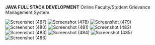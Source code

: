 **JAVA FULL STACK DEVELOPMENT**
Online Faculty/Student Grievance Management System



![Screenshot (487)](https://github.com/klu-2100032567/Faculty-Student-Grievance-Management-System/assets/121150348/cbc13bdc-91fc-4f59-91be-52d4b897d5d5)
![Screenshot (478)](https://github.com/klu-2100032567/Faculty-Student-Grievance-Management-System/assets/121150348/9166a192-8dcb-4c16-ad2a-6c6322be6c0e)
![Screenshot (479)](https://github.com/klu-2100032567/Faculty-Student-Grievance-Management-System/assets/121150348/9295a090-5785-4d37-8440-8a8e772f1e2c)
![Screenshot (480)](https://github.com/klu-2100032567/Faculty-Student-Grievance-Management-System/assets/121150348/b1320e1d-13aa-4420-96d5-2d78d51d3ee0)
![Screenshot (481)](https://github.com/klu-2100032567/Faculty-Student-Grievance-Management-System/assets/121150348/cf87e72c-ad94-4bf7-b448-62a8941bd792)
![Screenshot (482)](https://github.com/klu-2100032567/Faculty-Student-Grievance-Management-System/assets/121150348/08b37b26-4a7b-446b-9462-d696a1b91109)
![Screenshot (483)](https://github.com/klu-2100032567/Faculty-Student-Grievance-Management-System/assets/121150348/75133048-9726-4ae1-9944-ff75cbf892ee)
![Screenshot (484)](https://github.com/klu-2100032567/Faculty-Student-Grievance-Management-System/assets/121150348/d6ea6633-867f-47f9-b760-894d6112313e)
![Screenshot (485)](https://github.com/klu-2100032567/Faculty-Student-Grievance-Management-System/assets/121150348/a443f012-6d8c-4c75-af1a-3e0f2f8e9954)
![Screenshot (486)](https://github.com/klu-2100032567/Faculty-Student-Grievance-Management-System/assets/121150348/7ad2f7d0-bd01-4f2a-9219-30f62dc82669)

